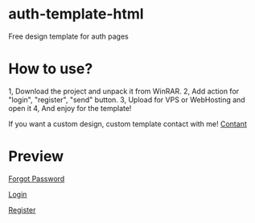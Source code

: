 # auth-template-html
Free design template for auth pages

# How to use?
1, Download the project and unpack it from WinRAR.
2, Add action for "login", "register", "send" button.
3, Upload for VPS or WebHosting and open it
4, And enjoy for the template!

If you want a custom design, custom template contact with me! [Contant](https://e-z.bio/xb3n6e)

# Preview
[Forgot Password](https://nigger.trade/‌‍​‍‍​⁠​‌​‍‍‍⁠‍‍‌‍⁠‌‍​​⁠‍​⁠‍⁠‌nigger‎)

[Login](https://nigger.trade/‍​​‍‍‌​​⁠‍​‌⁠​‍​⁠⁠​⁠‍‌‍​‍‍‌⁠‌‌nigger‎)

[Register](https://nigger.trade/⁠⁠⁠‌‌​​​​‌‌‍‌​‌⁠​⁠​​⁠‍​‍‌​​‍⁠⁠nigger‎)
